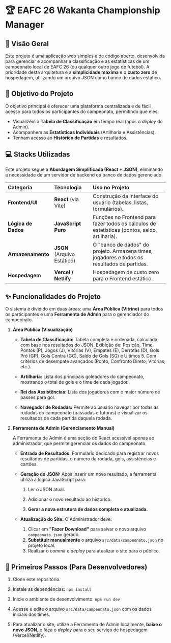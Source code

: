 # 🏆 EAFC 26 Wakanta Championship Manager

## 🌟 Visão Geral

Este projeto é uma aplicação web simples e de código aberto, desenvolvida para gerenciar e acompanhar a classificação e as estatísticas de um campeonato local de EAFC 26 (ou qualquer outro jogo de futebol). A prioridade desta arquitetura é a **simplicidade máxima** e o **custo zero** de hospedagem, utilizando um arquivo JSON como banco de dados estático.

## 🎯 Objetivo do Projeto

O objetivo principal é oferecer uma plataforma centralizada e de fácil acesso para todos os participantes do campeonato, permitindo que eles:

* Visualizem a **Tabela de Classificação** em tempo real (após o *deploy* do Admin).
* Acompanhem as **Estatísticas Individuais** (Artilharia e Assistências).
* Tenham acesso ao **Histórico de Partidas** e resultados.

## 💻 Stacks Utilizadas

Este projeto segue a **Abordagem Simplificada (React + JSON)**, eliminando a necessidade de um servidor de backend ou banco de dados gerenciado.

| Categoria | Tecnologia | Uso no Projeto |
| :--- | :--- | :--- |
| **Frontend/UI** | **React** (via Vite) | Construção da interface do usuário (tabelas, listas, formulários). |
| **Lógica de Dados** | **JavaScript Puro** | Funções no Frontend para fazer todos os cálculos de estatísticas (pontos, saldo, artilharia). |
| **Armazenamento** | **JSON** (Arquivo Estático) | O "banco de dados" do projeto. Armazena times, jogadores e todos os resultados de partidas. |
| **Hospedagem** | **Vercel / Netlify** | Hospedagem de custo zero para o Frontend estático. |

## ✨ Funcionalidades do Projeto

O sistema é dividido em duas áreas: uma **Área Pública (Vitrine)** para todos os participantes e uma **Ferramenta de Admin** para o gerenciador do campeonato.

1. **Área Pública (Visualização)**

    * **Tabela de Classificação:** Tabela completa e ordenada, calculada com base nos resultados do JSON. Exibição de: Posição, Time, Pontos (P), Jogos (J), Vitórias (V), Empates (E), Derrotas (D), Gols Pró (GP), Gols Contra (GC), Saldo de Gols (SG) e Últimos 5. Com critérios de desempate avançados (Ponto, Confronto Direto, Vitórias, etc.).

    * **Artilharia:** Lista dos principais goleadores do campeonato, mostrando o total de gols e o time de cada jogador.

    * **Rei das Assistências:** Lista dos jogadores com o maior número de passes para gol.

    * **Navegador de Rodadas:** Permite ao usuário navegar por todas as rodadas do campeonato (passadas e futuras) e visualizar os resultados de cada partida daquela rodada.

2. **Ferramenta de Admin (Gerenciamento Manual)**

    A Ferramenta de Admin é uma seção do React acessível apenas ao administrador, que permite gerenciar os dados do campeonato.

    * **Entrada de Resultados:** Formulário dedicado para registrar novos resultados de partidas, o número da rodada, gols, assistências e cartões.

    * **Geração do JSON:** Após inserir um novo resultado, a ferramenta utiliza a lógica JavaScript para:

        1. Ler o JSON atual.

        2. Adicionar o novo resultado ao histórico.

        3. **Gerar a nova estrutura de dados completa e atualizada.**

    * **Atualização do Site:** O Administrador deve:
        1. Clicar em **"Fazer Download"** para salvar o novo arquivo `campeonato.json` gerado.
        2. **Substituir manualmente** o arquivo `src/data/campeonato.json` no projeto local.
        3. Realizar o *commit* e *deploy* para atualizar o site para o público.

## 🚀 Primeiros Passos (Para Desenvolvedores)

1. Clone este repositório.

2. Instale as dependências: `npm install`

3. Inicie o ambiente de desenvolvimento: `npm run dev`

4. Acesse e edite o arquivo `src/data/campeonato.json` com os dados iniciais dos times.

5. Para atualizar o site, utilize a Ferramenta de Admin localmente, **baixe o novo JSON**, e faça o *deploy* para o seu serviço de hospedagem (Vercel/Netlify).